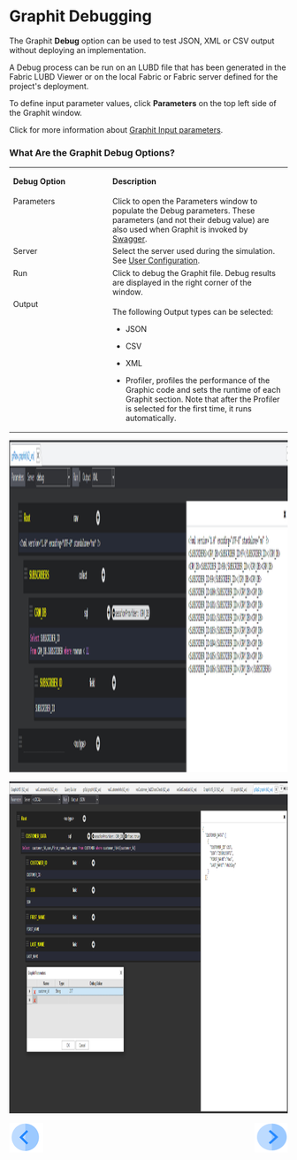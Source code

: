 # Graphit Debugging

The Graphit **Debug** option can be used to test JSON, XML or CSV output without deploying an implementation. 

A Debug process can be run on an LUBD file that has been generated in the Fabric LUBD Viewer or on the local Fabric or Fabric server defined for the project's deployment.

To define input parameter values, click **Parameters** on the top left side of the Graphit window.

Click for more information about [Graphit Input parameters](/articles/15_web_services/17_Graphit/06_using_graphit_files_with_parameters.md).

### What Are the Graphit Debug Options?   
<table>
<tbody>
<tr>
<td valign="top" width="300pxl">
<p><strong>Debug Option</strong></p>
</td>
<td valign="top" width="600pxl">
<p><strong>Description</strong></p>
</td>
</tr>
<tr>
<td valign="top" width="300pxl">Parameters</td>
<td valign="top" width="600pxl">Click to open the Parameters window to populate the Debug parameters. These parameters (and not their debug value) are also used when Graphit is invoked by <a href="/articles/15_web_services/09_swagger.md">Swagger</a>.
  
</tr>
<tr>
<td valign="top" width="300pxl">Server</td>
<td valign="top" width="600pxl">Select the server used during the simulation. See <a href="/articles/04_fabric_studio/04_user_preferences.md#">User Configuration</a>.</td>
</tr>
<tr>
<td valign="top" width="300pxl">Run</td>
<td valign="top" width="600pxl">Click to debug the Graphit file. Debug results are displayed in the right corner of the window.</td>
</tr>
<tr>
<td valign="top" width="300pxl">Output</td>
<td valign="top" width="600pxl">
<p>The following Output types can be selected:  

-  JSON</p>

-  CSV  

-  XML  
-  Profiler, profiles the performance of the Graphic code and sets the runtime of each Graphit section. Note that after the Profiler is selected for the first time, it runs automatically.</p>
</td>
</tr>
</tbody>
</table>
<p><img src="/articles/15_web_services/17_Graphit/images/18_node_type_raw.png" width="800" height="600"></img></p>
<p><img src="/articles/15_web_services/17_Graphit/images/31_input_parameters.png" width="800" height="600"></img></p> 


[![Previous](/articles/images/Previous.png)](/articles/15_web_services/17_Graphit/04_graphit_node_properties.md)[<img align="right" width="60" height="54" src="/articles/images/Next.png">](/articles/15_web_services/17_Graphit/06_using_graphit_files_with_parameters.md)

